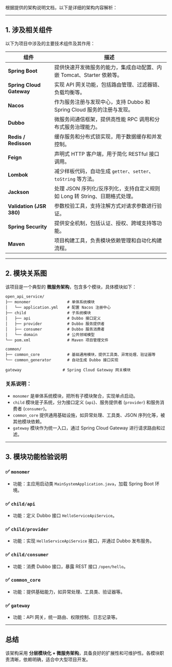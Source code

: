 根据提供的架构说明文档，以下是详细的架构内容解析：

---

## 1. 涉及相关组件

以下为项目中涉及的主要技术组件及其作用：

| 组件                       | 描述                                              |
|--------------------------|-------------------------------------------------|
| **Spring Boot**          | 提供快速开发微服务的能力，集成自动配置、内嵌 Tomcat、Starter 依赖等。      |
| **Spring Cloud Gateway** | 实现 API 网关功能，包括路由管理、过滤器链、负载均衡等。                  |
| **Nacos**                | 作为服务注册与发现中心，支持 Dubbo 和 Spring Cloud 服务的注册与发现。   |
| **Dubbo**                | 微服务间通信框架，提供高性能 RPC 调用和分布式服务治理能力。                |
| **Redis / Redisson**     | 缓存服务和分布式锁实现，用于数据缓存和并发控制。                        |
| **Feign**                | 声明式 HTTP 客户端，用于简化 RESTful 接口调用。                 |
| **Lombok**               | 减少样板代码，自动生成 `getter`、`setter`、`toString` 等方法。   |
| **Jackson**              | 处理 JSON 序列化/反序列化，支持自定义规则如 Long 转 String、日期格式处理。 |
| **Validation (JSR 380)** | 参数校验工具，支持注解方式对请求参数进行验证。                         |
| **Spring Security**      | 提供安全机制，包括认证、授权、跨域支持等功能。                         |
| **Maven**                | 项目构建工具，负责模块依赖管理和自动化构建流程。                        |

---

## 2. 模块关系图

该项目是一个典型的 **微服务架构**，包含多个模块，具体模块如下：

```
open_api_service/
├── monomer                # 单体系统模块
│   └── application.yml    # 配置 Nacos 注册中心
├── child                  # 子系统模块
│   ├── api                # Dubbo 接口定义
│   ├── provider           # Dubbo 服务提供者
│   ├── consumer           # Dubbo 服务消费者
│   └── domain             # 公共领域模型
└── pom.xml                # Maven 项目管理文件

common/
├── common_core            # 基础通用模块，提供工具类、异常处理、验证器等
└── common_generator       # 自动生成 Dubbo 接口实现

gateway                  # Spring Cloud Gateway 网关模块
```

### 关系说明：

- `monomer` 是单体系统模块，把所有子模块聚合，实现单点启动。
- `child` 模块是子系统，分为接口定义 (`api`)、服务提供者 (`provider`) 和服务消费者 (`consumer`)。
- `common_core` 提供通用基础设施，如异常处理、工具类、JSON 序列化等，被其他模块依赖。
- `gateway` 模块作为统一入口，通过 Spring Cloud Gateway 进行请求路由和过滤。

---

## 3. 模块功能检验说明

### ✅ `monomer`

- 功能：主应用启动类 `MainSystemApplication.java`，加载 Spring Boot 环境。

### ✅ `child/api`

- 功能：定义 Dubbo 接口 `HelloServiceApiService`。

### ✅ `child/provider`

- 功能：实现 `HelloServiceApiService` 接口，并通过 Dubbo 发布服务。

### ✅ `child/consumer`

- 功能：消费 Dubbo 接口，暴露 REST 接口 `/open/hello`。

### ✅ `common_core`

- 功能：提供基础能力，如异常处理、工具类、验证器等。

### ✅ `gateway`

- 功能：API 网关，统一路由、权限控制、日志记录等。

---

## 总结

该架构采用 **分层模块化 + 微服务架构**，具备良好的扩展性和可维护性。各模块职责清晰，依赖明确，适合中大型项目开发。
